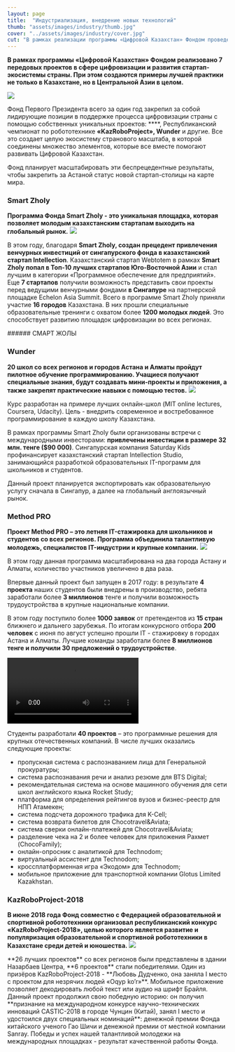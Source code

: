 ```yaml
---
layout: page
title:  "Индустриализация, внедрение новых технологий"
thumb: "assets/images/industry/thumb.jpg"
cover: "../assets/images/industry/cover.jpg"
cut: "В рамках реализации программы «Цифровой Казахстан» Фондом проведено 6 проектов. Реализуются передовые программы в сфере цифровизации и развития стартап-экосистемы страны, создавая примеры лучшей практики не только в Казахстане, но в Центральной Азии в целом."
---
```


**В рамках программы «Цифровой Казахстан» Фондом реализовано 7 передовых
проектов в сфере цифровизации и развития стартап-экосистемы страны.
При этом создаются примеры лучшей практики не только в Казахстане,
но в Центральной Азии в целом.**

![](../assets/images/industry/main-infographic.jpg)

<div class="expandable-content" markdown="1">

Фонд Первого Президента всего за один год закрепил за собой лидирующие позиции
в поддержке процесса цифровизации страны с помощью собственных уникальных
проектов: ****, Республиканский чемпионат по робототехнике
**«KazRoboProject», Wunder** и другие. Все это создает целую экосистему странового
масштаба, в которой соединены множество элементов, которые все вместе помогают
развивать Цифровой Казахстан.

Фонд планирует масштабировать эти беспрецедентные результаты, чтобы закрепить
за Астаной статус новой стартап-столицы на карте мира.


### Smart Zholy
**Программа Фонда Smart Zholy - это уникальная площадка, которая позволяет
молодым казахстанским стартапам выходить на глобальный рынок.**
![](../assets/images/industry/smart-zholy-infographic.jpg)

<div class="expandable-content" markdown="1">

В этом году, благодаря **Smart Zholy, создан прецедент привлечения венчурных инвестиций от сингапурского фонда в казахстанский стартап Intellection**. Казахстанский стартап Webtotem в рамках **Smart Zholy попал в Топ-10 лучших стартапов Юго-Восточной Азии** и стал лучшим в категории «Программное обеспечение для предприятий». Еще **7 стартапов** получили возможность представить свои проекты перед ведущими венчурными фондами **в Сингапуре** на партнерской площадке Echelon Asia Summit. Всего в программе Smart Zholy приняли участие **16 городов** Казахстана. В них прошли специальные образовательные тренинги с охватом более **1200 молодых людей**. Это способствует развитию площадок цифровизации во всех регионах.

<div class="carousel" markdown="1"><div class="carousel-holder">
<div class="swiper-container">

<div class="swiper-wrapper">
<div class="swiper-slide" style="background-image: url(../assets/images/industry/smart-zholy-gallery/1.jpg)"></div>
<div class="swiper-slide" style="background-image: url(../assets/images/industry/smart-zholy-gallery/2.jpg)"></div>
<div class="swiper-slide" style="background-image: url(../assets/images/industry/smart-zholy-gallery/3.jpg)"></div>
<div class="swiper-slide" style="background-image: url(../assets/images/industry/smart-zholy-gallery/4.jpg)"></div>
<div class="swiper-slide" style="background-image: url(../assets/images/industry/smart-zholy-gallery/5.jpg)"></div>
<div class="swiper-slide" style="background-image: url(../assets/images/industry/smart-zholy-gallery/6.jpg)"></div>
<div class="swiper-slide" style="background-image: url(../assets/images/industry/smart-zholy-gallery/7.jpg)"></div>
<div class="swiper-slide" style="background-image: url(../assets/images/industry/smart-zholy-gallery/8.jpg)"></div>
<div class="swiper-slide" style="background-image: url(../assets/images/industry/smart-zholy-gallery/9.jpg)"></div>
<div class="swiper-slide" style="background-image: url(../assets/images/industry/smart-zholy-gallery/10.jpg)"></div>
</div>

<div class="swiper-pagination"></div>
</div>
</div></div>
###### СМАРТ ЖОЛЫ

</div>


### Wunder
**20 школ со всех регионов и городов Астана и Алматы пройдут пилотное обучение
программированию. Учащиеся получают специальные знания, будут создавать
мини-проекты и приложения, а также закрепят практические навыки с помощью
тестов.**
![](../assets/images/industry/wunder-infographic.jpg)

<div class="expandable-content" markdown="1">
Курс разработан на примере лучших онлайн-школ (MIT online lectures, Coursera,
Udacity). Цель - внедрить современное и востребованное программирование в
каждую школу Казахстана.

В рамках программы Smart Zholy были организованы встречи с международными инвесторами: **привлечены инвестиции в размере 32 млн. тенге ($90 000)**. Сингапурская компания Saturday Kids профинансирует казахстанский стартап Intellection Studio, занимающийся разработкой образовательных IT-программ для школьников и студентов.

Данный проект планируется экспортировать как образовательную услугу сначала в
Сингапур, а далее на глобальный англоязычный рынок.
</div>


### Method PRO
**Проект Method PRO – это летняя IT-стажировка для школьников и студентов со
всех регионов. Программа объединила талантливую молодежь, специалистов
IT-индустрии и крупные компании.**
![](../assets/images/industry/method-infographic.jpg)

<div class="expandable-content" markdown="1">
В этом году данная программа масштабирована на два города Астану и Алматы,
количество участников увеличено в два раза.  

Впервые данный проект был запущен в 2017 году: в результате **4 проекта** наших
студентов были внедрены в производство, ребята заработали более **3 миллионов**
тенге и получили возможность трудоустройства в крупные национальные компании.

В этом году поступило более **1000 заявок** от претендентов из **15 стран** ближнего и
дальнего зарубежья. По итогам конкурсного отбора **200 человек** с июня по август
успешно прошли IT - стажировку в городах Астана и Алматы. Лучшие команды
заработали более **8 миллионов тенге и получили 30 предложений о трудоустройстве**.

<video controls>
  <source src="../assets/videos/Method.mp4#t=0.5" type="video/mp4" />
</video>

Студенты разработали **40 проектов** – это программные решения для крупных
отечественных компаний. В числе лучших оказались следующие проекты:

- пропускная система с распознаванием лица для Генеральной прокуратуры; ⠀
- система распознавания речи и анализ резюме для BTS Digital;
- рекомендательная система на основе машинного обучения для сети школ английского языка Rocket Study;
- платформа для определения рейтингов вузов и бизнес-реестр для НПП Атамекен;⠀
- система подсчета дорожного трафика для K-Cell;
- система возврата билетов для Chocotravel&Aviata;
- система сверки онлайн-платежей для Chocotravel&Aviata;
- разделение чека на 2 и более человек для приложения Рахмет (ChocoFamily);⠀
- онлайн-опросник с аналитикой для Technodom;
- виртуальный ассистент для Technodom;⠀
- кроссплатформенная игра «Экодом» для Technodom;
- мобильное приложение для транспортной компании Glotus Limited Kazakhstan.

<div class="carousel" markdown="1"><div class="carousel-holder">
<div class="swiper-container">

<div class="swiper-wrapper">
<div class="swiper-slide" style="background-image: url(../assets/images/industry/method-gallery/1.jpg)"></div>
<div class="swiper-slide" style="background-image: url(../assets/images/industry/method-gallery/2.jpg)"></div>
<div class="swiper-slide" style="background-image: url(../assets/images/industry/method-gallery/3.jpg)"></div>
</div>

<div class="swiper-pagination"></div>
</div>
</div></div>

</div>


### KazRoboProject-2018
**В июне 2018 года Фонд совместно с Федерацией образовательной и спортивной
робототехники организовал республиканский конкурс «KazRoboProject-2018»,
целью которого является развитие и популяризация образовательной и спортивной
робототехники в Казахстане среди детей и юношества.**
![](../assets/images/industry/kazrobo-infographic.jpg)

<div class="expandable-content" markdown="1">
**26 лучших проектов** со всех регионов были представлены в здании Назарбаев Центра,
**6 проектов** стали победителями. Один из призёров KazRoboProject-2018 - **Любовь
Дудченко, она заняла I место с проектом для незрячих людей «Oqyp ko’r»**.
Мобильное приложение позволяет декодировать любой текст или аудио на шрифт
Брайля. Данный проект продолжил свою победную историю: он получил **признание
на международном конкурсе научно-технических инноваций CASTIC-2018 в городе
Чунцин (Китай), занял I место и удостоился двух специальных номинаций**:
 денежной премии Фонда китайского ученого Гао Шичи и денежной премии от
 местной компании Sanray. Победы и успех нашей талантливой молодежи на
 международных площадках - результат качественной работы Фонда.

<div class="carousel" markdown="1"><div class="carousel-holder">
<div class="swiper-container">

<div class="swiper-wrapper">
<div class="swiper-slide" style="background-image: url(../assets/images/industry/kazrobo/1.jpg)"></div>
<div class="swiper-slide" style="background-image: url(../assets/images/industry/kazrobo/2.jpg)"></div>
<div class="swiper-slide" style="background-image: url(../assets/images/industry/kazrobo/3.jpg)"></div>
<div class="swiper-slide" style="background-image: url(../assets/images/industry/kazrobo/4.jpg)"></div>
<div class="swiper-slide" style="background-image: url(../assets/images/industry/kazrobo/5.jpg)"></div>
<div class="swiper-slide" style="background-image: url(../assets/images/industry/kazrobo/6.jpg)"></div>
<div class="swiper-slide" style="background-image: url(../assets/images/industry/kazrobo/7.jpg)"></div>
</div>

<div class="swiper-pagination"></div>
</div>
</div></div>

</div>

</div>
